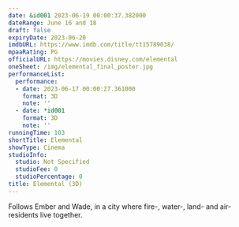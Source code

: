 ```yaml
---
date: &id001 2023-06-19 00:00:37.382000
dateRange: June 16 and 18
draft: false
expiryDate: 2023-06-20
imdbURL: https://www.imdb.com/title/tt15789038/
mpaaRating: PG
officialURL: https://movies.disney.com/elemental
oneSheet: /img/elemental_final_poster.jpg
performanceList:
  performance:
  - date: 2023-06-17 00:00:27.361000
    format: 3D
    note: ''
  - date: *id001
    format: 3D
    note: ''
runningTime: 103
shortTitle: Elemental
showType: Cinema
studioInfo:
  studio: Not Specified
  studioFee: 0
  studioPercentage: 0
title: Elemental (3D)
---
```


Follows Ember and Wade, in a city where fire-, water-, land- and air-residents live together.